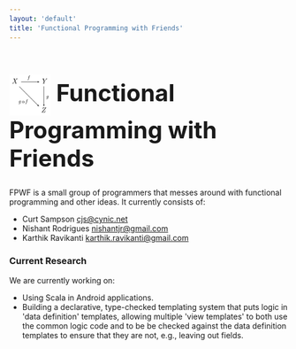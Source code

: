 ```yaml
---
layout: 'default'
title: 'Functional Programming with Friends'
---
```


<style>

h1 { font-size: 3em; }
h1 * { vertical-align: middle }

</style>

<h1>
<img height='75' src='/img/184px-Commutative_diagram_for_morphism.png' />
Functional Programming with Friends
</h1>

FPWF is a small group of programmers that messes around with functional
programming and other ideas. It currently consists of:

* Curt Sampson <cjs@cynic.net>
* Nishant Rodrigues <nishantjr@gmail.com>
* Karthik Ravikanti <karthik.ravikanti@gmail.com>

### Current Research

We are currently working on:

* Using Scala in Android applications.
* Building a declarative, type-checked templating system that
  puts logic in 'data definition' templates, allowing multiple
  'view templates' to both use the common logic code and to be be
  checked against the data definition templates to ensure that
  they are not, e.g., leaving out fields.

